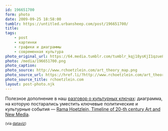 ```yaml
---
id: 196651700
form: photo
date: 2009-09-25 18:58:00
tumblr: https://untitled.urbansheep.com/post/196651700/
title:
tags:
    - post
    - картинки
    - графики и диаграммы
    - современная культура
photo_original_url: https://64.media.tumblr.com/tumblr_kqj18ysKjI1qzue8ho1_1280.png
photo: /media/196651700.png
photo_caption: 
photo_source: http://www.rchoetzlein.com/art_theory_map.png
photo_source_url: https://href.li/?http://www.rchoetzlein.com/art_theory_map.png
photo_source_title: rchoetzlein.com
layout: post-photo.njk
---
```


<p>Полезное дополнение в наш <a href="http://friendfeed.com/culturecodes">разговор о культурных ключах</a>: диаграмма, на которую постарались уместить ключевые политические и культурные события — <a href="http://www.rchoetzlein.com/theory/?p=42">Rama Hoetzlein, Timeline of 20-th century Art and New Media</a>.</p>

<p><small>(via <a href="http://dataviz.tumblr.com/post/196574484">dataviz</a>)</small></p>
